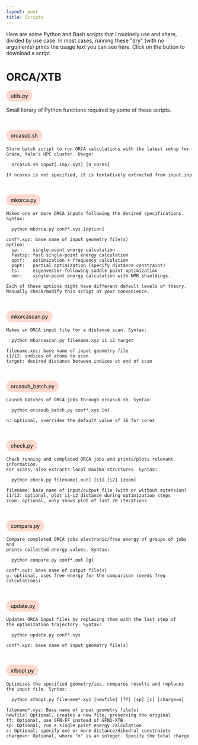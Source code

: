 ```yaml
---
layout: post
title: Scripts
---
```

<style> .myButton {
  background-color:#ffd9ce;
	border-radius:17px;
	display:inline-block;
	cursor: pointer;
	color:#000000;
	/* font-family: Arial; */
	/* font-size: 28px; */
	padding: 7px 12px;
	text-decoration: none;
}
.myButton:hover {
    background-color:#e86f87;
}
.myButton:active {
    position: relative;
	top:1px;
} </style>

Here are some Python and Bash scripts that I routinely use and share, divided by use case. In most cases, running these "dry" (with no arguments) prints the usage text you can see here. Click on the button to download a script.

# ORCA/XTB

<a href="/assets/scripts/utils.py" class="myButton"
   title="Download script file">utils.py</a>

Small library of Python functions required by some of these scripts.

<br>

<a href="/assets/scripts/orcasub.sh" class="myButton"
   title="Download script file">orcasub.sh</a>

    Slurm batch script to run ORCA calculations with the latest setup for
    Grace, Yale's HPC cluster. Usage: 

      orcasub.sh input[.inp/.xyz] [n_cores]

    If ncores is not specified, it is tentatively extracted from input.inp

<br>

<a href="/assets/scripts/mkorca.py" class="myButton"
   title="Download script file">mkorca.py</a>

    Makes one or more ORCA inputs following the desired specifications. Syntax:

      python mkorca.py conf*.xyz [option]

    conf*.xyz: base name of input geometry file(s)
    option:
      sp:     single-point energy calculation
      fastsp: fast single-point energy calculation
      optf:   optimization + frequency calculation
      popt:   partial optimization (specify distance constraint)
      ts:     eigenvector-following saddle point optimization
      nmr:    single-point energy calculation with NMR shieldings.

    Each of these options might have different default levels of theory.
    Manually check/modify this script at your convenience.

<br>

<a href="/assets/scripts/mkorcascan.py" class="myButton"
   title="Download script file">mkorcascan.py</a>

    Makes an ORCA input file for a distance scan. Syntax:

      python mkorcascan.py filename.xyz i1 i2 target

    filename.xyz: base name of input geometry file
    i1/i2: indices of atoms to scan
    target: desired distance between indices at end of scan

<br>

<a href="/assets/scripts/orcasub_batch.py" class="myButton"
   title="Download script file">orcasub_batch.py</a>

    Launch batches of ORCA jobs through orcasub.sh. Syntax:

      python orcasub_batch.py conf*.xyz [n]

    n: optional, overrides the default value of 16 for cores

<br>

<a href="/assets/scripts/check.py" class="myButton"
   title="Download script file">check.py</a>

    Check running and completed ORCA jobs and prints/plots relevant information.
    For scans, also extracts local maxima structures. Syntax:

      python check.py filename[.out] [i1] [i2] [zoom]

    filename: base name of input/output file (with or without extension)
    i1/i2: optional, plot i1-i2 distance during optimization steps
    zoom: optional, only shows plot of last 20 iterations

<br>

<a href="/assets/scripts/compare.py" class="myButton"
   title="Download script file">compare.py</a>

    Compare completed ORCA jobs electronic/free energy of groups of jobs and
    prints collected energy values. Syntax:

      python compare.py conf*.out [g] 

    conf*.out: base name of output file(s)
    g: optional, uses free energy for the comparison (needs freq calculations)

<br>

<a href="/assets/scripts/update.py" class="myButton"
   title="Download script file">update.py</a>

    Updates ORCA input files by replacing them with the last step of
    the optimization trajectory. Syntax:

      python update.py conf*.xyz

    conf*.xyz: base name of input geometry file(s)
       
<br>

<a href="/assets/scripts/xtbopt.py" class="myButton"
   title="Download script file">xtbopt.py</a>

    Optimizes the specified geometry/ies, compares results and replaces
    the input file. Syntax:

      python xtbopt.py filename*.xyz [newfile] [ff] [sp] [c] [charge=n]
    
    filename*.xyz: Base name of input geometry file(s)
    newfile: Optional, creates a new file, preserving the original
    ff: Optional, use GFN-FF instead of GFN2-XTB
    sp: Optional, run a single point energy calculation
    c: Optional, specify one or more distance/dihedral constraints
    charge=n: Optional, where "n" is an integer. Specify the total charge

<br>